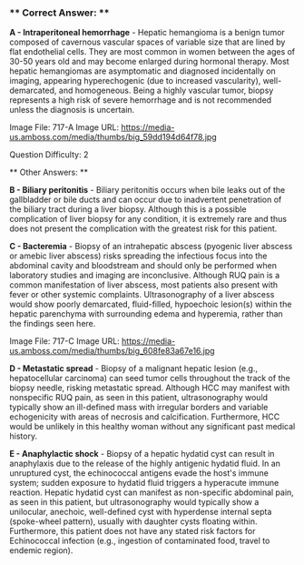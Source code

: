 ### ** Correct Answer: **

**A - Intraperitoneal hemorrhage** - Hepatic hemangioma is a benign tumor composed of cavernous vascular spaces of variable size that are lined by flat endothelial cells. They are most common in women between the ages of 30-50 years old and may become enlarged during hormonal therapy. Most hepatic hemangiomas are asymptomatic and diagnosed incidentally on imaging, appearing hyperechogenic (due to increased vascularity), well-demarcated, and homogeneous. Being a highly vascular tumor, biopsy represents a high risk of severe hemorrhage and is not recommended unless the diagnosis is uncertain.

Image File: 717-A
Image URL: https://media-us.amboss.com/media/thumbs/big_59dd194d64f78.jpg

Question Difficulty: 2

** Other Answers: **

**B - Biliary peritonitis** - Biliary peritonitis occurs when bile leaks out of the gallbladder or bile ducts and can occur due to inadvertent penetration of the biliary tract during a liver biopsy. Although this is a possible complication of liver biopsy for any condition, it is extremely rare and thus does not present the complication with the greatest risk for this patient.

**C - Bacteremia** - Biopsy of an intrahepatic abscess (pyogenic liver abscess or amebic liver abscess) risks spreading the infectious focus into the abdominal cavity and bloodstream and should only be performed when laboratory studies and imaging are inconclusive. Although RUQ pain is a common manifestation of liver abscess, most patients also present with fever or other systemic complaints. Ultrasonography of a liver abscess would show poorly demarcated, fluid-filled, hypoechoic lesion(s) within the hepatic parenchyma with surrounding edema and hyperemia, rather than the findings seen here.

Image File: 717-C
Image URL: https://media-us.amboss.com/media/thumbs/big_608fe83a67e16.jpg

**D - Metastatic spread** - Biopsy of a malignant hepatic lesion (e.g., hepatocellular carcinoma) can seed tumor cells throughout the track of the biopsy needle, risking metastatic spread. Although HCC may manifest with nonspecific RUQ pain, as seen in this patient, ultrasonography would typically show an ill-defined mass with irregular borders and variable echogenicity with areas of necrosis and calcification. Furthermore, HCC would be unlikely in this healthy woman without any significant past medical history.

**E - Anaphylactic shock** - Biopsy of a hepatic hydatid cyst can result in anaphylaxis due to the release of the highly antigenic hydatid fluid. In an unruptured cyst, the echinococcal antigens evade the host's immune system; sudden exposure to hydatid fluid triggers a hyperacute immune reaction. Hepatic hydatid cyst can manifest as non-specific abdominal pain, as seen in this patient, but ultrasonography would typically show a unilocular, anechoic, well-defined cyst with hyperdense internal septa (spoke-wheel pattern), usually with daughter cysts floating within. Furthermore, this patient does not have any stated risk factors for Echinococcal infection (e.g., ingestion of contaminated food, travel to endemic region).

